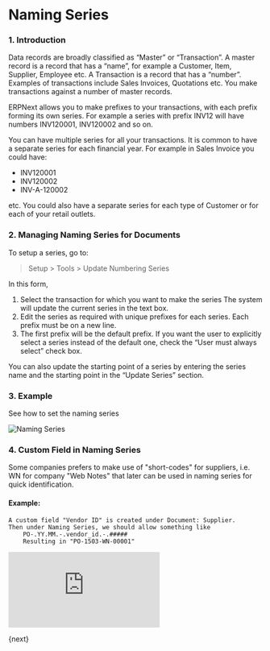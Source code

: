 # Naming Series

### 1. Introduction

Data records are broadly classified as “Master” or “Transaction”. A master
record is a record that has a “name”, for example a Customer, Item, Supplier,
Employee etc. A Transaction is a record that has a “number”. Examples of
transactions include Sales Invoices, Quotations etc. You make transactions
against a number of master records.

ERPNext allows you to make prefixes to your transactions, with each prefix
forming its own series. For example a series with prefix INV12 will have
numbers INV120001, INV120002 and so on.

You can have multiple series for all your transactions. It is common to have a
separate series for each financial year. For example in Sales Invoice you
could have:

  * INV120001
  * INV120002
  * INV-A-120002

etc. You could also have a separate series for each type of Customer or for
each of your retail outlets.

### 2. Managing Naming Series for Documents

To setup a series, go to:

> Setup > Tools > Update Numbering Series

In this form,

  1. Select the transaction for which you want to make the series The system will update the current series in the text box.
  2. Edit the series as required with unique prefixes for each series. Each prefix must be on a new line.
  3. The first prefix will be the default prefix. If you want the user to explicitly select a series instead of the default one, check the “User must always select” check box.

You can also update the starting point of a series by entering the series
name and the starting point in the “Update Series” section.

### 3. Example

See how to set the naming series

<img class="screenshot" alt="Naming Series" src="{{docs_base_url}}/assets/img/setup/settings/naming-series.gif">

### 4. Custom Field in Naming Series

 Some companies prefers to make use of "short-codes" for suppliers, i.e. WN for company "Web Notes" that later can be used in naming series for quick identification.
 
#### Example:

    A custom field "Vendor ID" is created under Document: Supplier.
    Then under Naming Series, we should allow something like
        PO-.YY.MM.-.vendor_id.-.#####
        Resulting in "PO-1503-WN-00001"


<div>
  <div class='embed-container'>
    <iframe src='https://www.youtube.com/embed//IGyISSfI1qU' frameborder='0' allowfullscreen>
    </iframe>
  </div>
</div>


{next}
